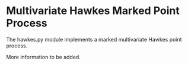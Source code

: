 # Multivariate Hawkes Marked Point Process

The hawkes.py module implements a marked multivariate Hawkes point process.

More information to be added.
